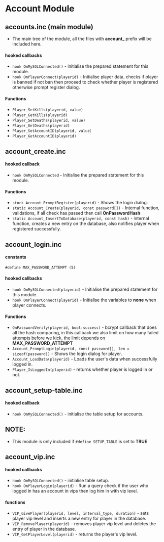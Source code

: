 # Account Module

## accounts.inc (main module)
- The main tree of the module, all the files with **account_** prefix will be included here.

#### hooked callbacks
- ``hook OnMySQLConnected()`` - Initialise the prepared statement for this module.
- ``hook OnPlayerConnect(playerid)`` - Initialise player data, checks if player is banned if not ban then proceed to check whether player is registered otherwise prompt register dialog.
#### Functions
- ``Player_SetKills(playerid, value)``
- ``Player_GetKills(playerid)``
- ``Player_SetDeaths(playerid, value)``
- ``Player_GetDeaths(playerid)``
- ``Player_SetAccountID(playerid, value) ``
- ``Player_GetAccountID(playerid)``
  
## account_create.inc 
#### hooked callback
- ``hook OnMySQLConnected`` - Initialise the prepared statement for this module.

#### Functions
- ``stock Account_PromptRegister(playerid)`` - Shows the login dialog.
- ``static Account_Create(playerid, const password[])`` - Internal function, validations, if all check has passed then call **OnPasswordHash**
- ``static Account_InsertToDatabase(playerid, const hash)`` - Internal function, creates a new entry on the database, also notifies player when registered successfully.

## account_login.inc
#### constants
``#define MAX_PASSWORD_ATTEMPT (5)``
#### hooked callbacks
- ``hook OnMySQLConnected(playerid)`` - Initialise the prepared statement for this module.
- ``hook OnPlayerConnect(playerid)`` - Initialise the variables to **none** when player connects.
#### Functions
- ``OnPasswordVerify(playerid, bool:success)`` - bcrypt callback that does all the hash comparing, in this callback we also limit on how many failed attempts before we kick, the limit depends on **MAX_PASSWORD_ATTEMPT**
- ``Account_PromptLogin(playerid, const password[], len = sizeof(password))`` - Shows the login dialog for player.
- ``Account_LoadData(playerid)`` - Loads the user's data when successfully logged in.
- ``Player_IsLoggedIn(playerid)`` - returns whether player is logged in or not.

## account_setup-table.inc
#### hooked callback
- ``hook OnMySQLConnected()`` - initialise the table setup for accounts.

## NOTE:
-  This module is only included if ``#define SETUP_TABLE`` is set to **TRUE**

## account_vip.inc
#### hooked callbacks
- ``hook OnMySQLConnected()`` - initialise table setup.
- ``hook OnPlayerLogin(playerid)`` - Run a query check if the user who logged in has an account in vips then log him in with vip level.
#### functions
- ``VIP_GivePlayer(playerid, level, interval_type, duration)`` - sets player vip level and inserts a new entry for player in the database.
- ``VIP_RemovePlayer(playerid)`` - removes player vip level and deletes the entry of player in the database.
- ``VIP_GetPlayerLevel(playerid)`` - returns the player's vip level.